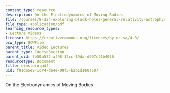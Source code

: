 ```yaml
---
content_type: resource
description: On the Electrodynamics of Moving Bodies
file: /courses/8-224-exploring-black-holes-general-relativity-astrophysics-spring-2003/f01d65e21c74d64e08f3b2b1d160a607_einstein.pdf
file_type: application/pdf
learning_resource_types:
- Lecture Videos
license: https://creativecommons.org/licenses/by-nc-sa/4.0/
ocw_type: OCWFile
parent_title: Video Lectures
parent_type: CourseSection
parent_uid: 7b50a572-af98-12cc-19da-d997cf1b40f6
resourcetype: Document
title: einstein.pdf
uid: f01d65e2-1c74-d64e-08f3-b2b1d160a607
---
```

On the Electrodynamics of Moving Bodies